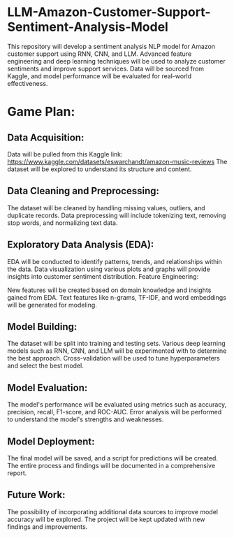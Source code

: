 # LLM-Amazon-Customer-Support-Sentiment-Analysis-Model
This repository will develop a sentiment analysis NLP model for Amazon customer support using RNN, CNN, and LLM. Advanced feature engineering and deep learning techniques will be used to analyze customer sentiments and improve support services. Data will be sourced from Kaggle, and model performance will be evaluated for real-world effectiveness.


# Game Plan:

## Data Acquisition:

Data will be pulled from this Kaggle link: https://www.kaggle.com/datasets/eswarchandt/amazon-music-reviews
The dataset will be explored to understand its structure and content.

## Data Cleaning and Preprocessing:

The dataset will be cleaned by handling missing values, outliers, and duplicate records.
Data preprocessing will include tokenizing text, removing stop words, and normalizing text data.

## Exploratory Data Analysis (EDA):

EDA will be conducted to identify patterns, trends, and relationships within the data.
Data visualization using various plots and graphs will provide insights into customer sentiment distribution.
Feature Engineering:

New features will be created based on domain knowledge and insights gained from EDA.
Text features like n-grams, TF-IDF, and word embeddings will be generated for modeling.

## Model Building:

The dataset will be split into training and testing sets.
Various deep learning models such as RNN, CNN, and LLM will be experimented with to determine the best approach.
Cross-validation will be used to tune hyperparameters and select the best model.

## Model Evaluation:

The model's performance will be evaluated using metrics such as accuracy, precision, recall, F1-score, and ROC-AUC.
Error analysis will be performed to understand the model's strengths and weaknesses.

## Model Deployment:

The final model will be saved, and a script for predictions will be created.
The entire process and findings will be documented in a comprehensive report.

## Future Work:

The possibility of incorporating additional data sources to improve model accuracy will be explored.
The project will be kept updated with new findings and improvements.
